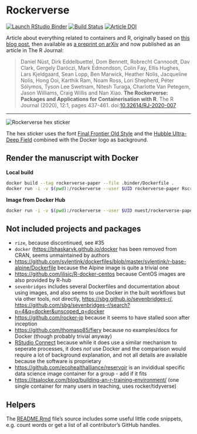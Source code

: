 
<!-- README.md is generated from README.Rmd. Please edit that file -->

# Rockerverse

<!-- badges: start -->

[![Launch RStudio
Binder](http://mybinder.org/badge_logo.svg)](https://mybinder.org/v2/gh/nuest/rockerverse-paper/master?urlpath=rstudio)
[![Build
Status](https://travis-ci.org/nuest/rockerverse-paper.svg?branch=master)](https://travis-ci.org/nuest/rockerverse-paper)
[![Article DOI](https://img.shields.io/badge/The%20R%20Journal-10.32614%2FRJ--2020--007-blue)](https://doi.org/10.32614/RJ-2020-007)
<!-- badges: end -->

Article about everything related to containers and R, originally based on [this blog post](http://bit.ly/docker-r), then available as [a preprint on arXiv](https://arxiv.org/abs/2001.10641) and now published as an article in The R Journal:

> Daniel Nüst, Dirk Eddelbuettel, Dom Bennett, Robrecht Cannoodt, Dav Clark, Gergely Daróczi, Mark Edmondson, Colin Fay, Ellis Hughes, Lars Kjeldgaard, Sean Lopp, Ben Marwick, Heather Nolis, Jacqueline Nolis, Hong Ooi, Karthik Ram, Noam Ross, Lori Shepherd, Péter Sólymos, Tyson Lee Swetnam, Nitesh Turaga, Charlotte Van Petegem, Jason Williams, Craig Willis and Nan Xiao. **The Rockerverse: Packages and Applications for Containerisation with R**. The R Journal (2020), 12:1, pages 437-461. doi:[10.32614/RJ-2020-007](https://doi.org/10.32614/RJ-2020-007)

------

![Rockerverse hex sticker](rockerverse.png)

The hex sticker uses the font [Final Frontier Old
Style](https://www.fontspace.com/allen-r-walden/final-frontier-old-style)
and the [Hubble Ultra-Deep
Field](https://en.wikipedia.org/wiki/Hubble_Ultra-Deep_Field) combined
with the Docker logo as background.

## Render the manuscript with Docker

**Local build**

``` bash
docker build --tag rockerverse-paper --file .binder/Dockerfile .
docker run -i -v $(pwd):/rockerverse --user $UID rockerverse-paper Rscript -e 'setwd("/rockerverse"); rmarkdown::render("rockerverse.Rmd")'
```

**Image from Docker Hub**

``` bash
docker run -i -v $(pwd):/rockerverse --user $UID nuest/rockerverse-paper Rscript -e 'setwd("/rockerverse"); rmarkdown::render("rockerverse.Rmd")'
```

## Not included projects and packages

  - `rize`, because discontinued, see \#35
  - `docker` (<https://bhaskarvk.github.io/docker> has been removed from
    CRAN, seems unmaintained by authors
  - <https://github.com/svlentink/dockerfiles/blob/master/svlentink/r-base-alpine/Dockerfile>
    because the Alpine image is quite a trivial one
  - <https://github.com/jlisic/R-docker-centos> because CentOS images
    are also provided by R-hub
  - `sevenbridges` includes several Dockerfiles and documentation about
    using images, and also seems to use Docker in the built workflows
    but via other tools, not directly,
    <https://sbg.github.io/sevenbridges-r/>,
    <https://github.com/sbg/sevenbridges-r/search?p=4&q=docker&unscoped_q=docker>
  - <https://github.com/rocker-jp> because it seems to have stalled soon
    after inception
  - <https://github.com/thomasp85/fiery> because no examples/docs for
    Docker (though probably trivial anyway)
  - [RStudio Connect](https://rstudio.com/products/connect/) because
    while it does use a similar mechanism to seperate processes, it does
    *not* use Docker and the comparison would require a lot of
    background explanation, and not all details are available because
    the software is proprietary
  - <https://github.com/ecohealthalliance/reservoir> is an invididual
    specific data science image container for a group - add if it fits
  - <https://itsalocke.com/blog/building-an-r-training-environment/>
    (one single container for many users in teaching, uses
    rocker/tidyverse)

## Helpers

The [README.Rmd](README.Rmd) file’s source includes some useful little
code snippets, e.g. count words or get a list of all contributor’s
GitHub handles.
